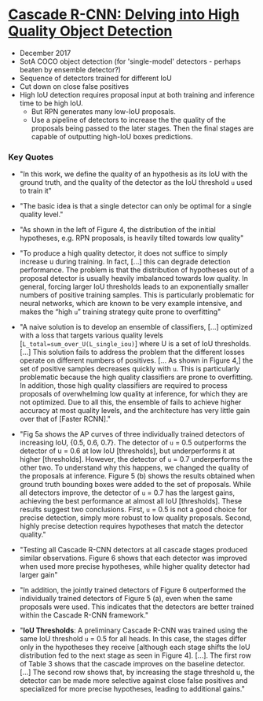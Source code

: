 # [Cascade R-CNN: Delving into High Quality Object Detection](https://arxiv.org/abs/1712.00726)

- December 2017
- SotA COCO object detection (for 'single-model' detectors - perhaps beaten by ensemble detector?)
- Sequence of detectors trained for different IoU
- Cut down on close false positives
- High IoU detection requires proposal input at both training and inference time to be high IoU. 
    - But RPN generates many low-IoU proposals. 
    - Use a pipeline of detectors to increase the the quality of the proposals being passed to the later stages. Then the final stages are capable of outputting high-IoU boxes predictions.  

### Key Quotes
- "In this work, we define the quality of an hypothesis as its IoU with the ground truth, and the quality of the detector as the IoU threshold `u` used to train it"


- "The basic idea is that a single detector can only be optimal for a single quality level."


- "As shown in the left of Figure 4, the distribution of the initial hypotheses, e.g. RPN proposals, is heavily tilted towards low quality"


- "To produce a high quality detector, it does not suffice to simply increase u during training. In fact, [...] this can degrade detection performance. The problem is that the distribution of hypotheses out of a proposal detector is usually heavily imbalanced towards low quality. In general, forcing larger IoU thresholds leads to an exponentially smaller numbers of positive training samples. This is particularly problematic for neural networks, which are known to be very example intensive, and makes the “high `u`” training strategy quite prone to overfitting"


- "A naive solution is to develop an ensemble of classifiers, [...] optimized with a loss that targets various quality levels [`L_total=sum_over_U(L_single_iou)`] where U is a set of IoU thresholds. [...] This solution fails to address the problem that the different losses operate on different numbers of positives. [... As shown in Figure 4,] the set of positive samples decreases quickly with `u`. This is particularly problematic because the high quality classifiers are prone to overfitting. In addition, those high quality classifiers are required to process proposals of overwhelming low quality at inference, for which they are not optimized. Due to all this, the ensemble of fails to achieve higher accuracy at most quality levels, and the architecture has very little gain over that of [Faster RCNN]."


- "Fig 5a shows the AP curves of three individually trained detectors of increasing IoU, {0.5, 0.6, 0.7}. The detector of `u` = 0.5 outperforms the detector of u = 0.6 at low IoU [thresholds], but underperforms it at higher [thresholds]. However, the detector of `u` = 0.7 underperforms the other two. To understand why this happens, we changed the quality of the proposals at inference.  Figure 5 (b) shows the results obtained when ground truth bounding boxes were added to the set of proposals. While all detectors improve, the detector of `u` = 0.7 has the largest gains, achieving the best performance at almost all IoU [thresholds]. These results suggest two conclusions. First, `u` = 0.5 is not a good choice for precise detection, simply more robust to low quality proposals. Second, highly precise detection requires hypotheses that match the detector quality."


- "Testing all Cascade R-CNN detectors at all cascade stages produced similar observations. Figure 6 shows that each detector was improved when used more precise hypotheses, while higher quality detector had larger gain"


- "In addition, the jointly trained detectors of Figure 6 outperformed the individually trained detectors of Figure 5 (a), even when the same proposals were used. This indicates that the detectors are better trained within the Cascade R-CNN framework."


- "**IoU Thresholds**: A preliminary Cascade R-CNN was trained using the same IoU threshold `u` = 0.5 for all heads. In this case, the stages differ only in the hypotheses they receive [although each stage shifts the IoU distribution fed to the next stage as seen in Figure 4]. [...]. The first row of Table 3 shows that the cascade improves on the baseline detector. [...] The second row shows that, by increasing the stage threshold u, the detector can be made more selective against close false positives and specialized for more precise hypotheses, leading to additional gains."